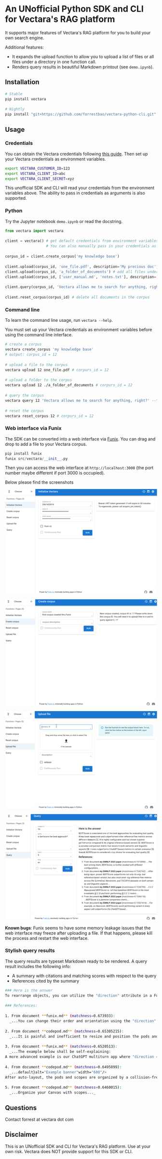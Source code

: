# An UNofficial Python SDK and CLI for Vectara's RAG platform 

It supports major features of Vectara's RAG platform for you to build your own search engine. 

Additional features: 
* It expands the upload function to allow you to upload a list of files or all files under a directory in one function call. 
* Renders query results in beautiful Markdown printout (see `demo.ipynb`).

## Installation

```bash
# Stable
pip install vectara

# Nightly
pip install "git+https://github.com/forrestbao/vectara-python-cli.git"
```

## Usage 

### Credentials

You can obtain the Vectara credentials following [this guide](https://docs.vectara.com/docs/learn/authentication/oauth-2). 
Then set up your Vectara credentials as environment variables. 

```bash
export VECTARA_CUSTOMER_ID=123
export VECTARA_CLIENT_ID=abc
export VECTARA_CLIENT_SECRET=xyz
```

This unofficial SDK and CLI will read your credentials from the environment variables above. The ability to pass in credentials as arguments is also supported.

### Python 
Try the Jupyter notebook `demo.ipynb` or read the docstring. 

```python
from vectara import vectara

client = vectara() # get default credentials from environment variables 
                   # You can also manually pass in your credentials as arguments

corpus_id = client.create_corpus('my knowledge base')

client.upload(corpus_id, 'one_file.pdf', description='My precious doc')  # add one file to the corpus 
client.upload(corpus_id, 'a_folder_of_documents') # add all files under a folder to the corpus
client.upload(corpus_id, ['user_manual.md', 'notes.txt'], description=['user manual', 'my memory']) # add a list of files to the corpus

client.query(corpus_id, 'Vectara allows me to search for anything, right?', top_k=5) # query the corpus for top 5 answers

client.reset_corpus(corpus_id) # delete all documents in the corpus
```

### Command line 
To learn the command line usage, run `vectara --help`. 

You must set up your Vectara credentials as environment variables before using the command line interface. 
    
```bash
# create a corpus
vectara create_corpus 'my knowledge base'
# output: corpus_id = 12

# upload a file to the corpus
vectara upload 12 one_file.pdf # corpurs_id = 12

# upload a folder to the corpus
vectara upload 12 ./a_folder_of_documents # corpurs_id = 12

# query the corpus
vectara query 12 'Vectara allows me to search for anything, right?' --top_k=5  # corpurs_id = 12

# reset the corpus
vectara reset_corpus 12 # corpurs_id = 12
```

### Web interface via Funix

The SDK can be converted into a web interface via [Funix](http://funix.io). You can drag and drop to add a file to your Vectara corpus. 

```python
pip install funix
funix src/vectara/__init__.py 
```

Then you can access the web interface at `http://localhost:3000` (the port number maybe different if port 3000 is occupied).

Below please find the screenshots 

![Initiate Vectara](./screenshots/initiate.png)

![Create a corpus](./screenshots/create_corpus.png)

![Upload a file](./screenshots/upload.gif)

![Query the corpus](./screenshots/query.png)

**Known bugs**: Funix seems to have some memory leakage issues that the web interface may freeze after uploading a file. If that happens, please kill the process and restart the web interface.

### Stylish query results

The query results are typeset Markdown ready to be rendered. A query result includes the following info: 
* A summary with citations and matching scores with respect to the query
* References cited by the summary


```bash
### Here is the answer
To rearrange objects, you can utilize the "direction" attribute in a Funix decorator [1]. Manually resizing and positioning objects can be a tedious and inefficient process [2]. Another approach is to use a collision-free algorithm for auto-layout, where scopes will be resized to fit the objects inside [4]. An example of arranging objects in a column-reverse direction can be seen in the ChatGPT multiturn app [3]. Additionally, organizing your canvas with scopes can help in rearranging objects effectively [5]. Remember to experiment with these methods to find the best arrangement for your specific needs.

### References:
    
1. From document **funix.md** (matchness=0.673933):
  _...You can change their order and orientation using the "direction" attribute in a Funix decorator...._

2. From document **codepod.md** (matchness=0.65305215):
  _...It is painful and inefficient to resize and position the pods and scopes manually...._

3. From document **funix.md** (matchness=0.6520513):
  _...The example below shall be self-explaining:
A more advanced example is our ChatGPT multiturn app where "direction = "column-reverse"" so the message you type stays at the bottom...._

4. From document **codepod.md** (matchness=0.6495899):
  _...default}alt="Example banner"width="600"/>
After auto-layout, the pods and scopes are organized by a collision-free algorithm, and the scopes will be resized to fit the pods inside...._

5. From document **codepod.md** (matchness=0.6460015):
  _...Organize your Canvas with scopes..._
```

## Questions
Contact forrest at vectara dot com 

## Disclaimer
This is an UNofficial SDK and CLI for Vectara's RAG platform.
Use at your own risk.
Vectara does NOT provide support for this SDK or CLI.